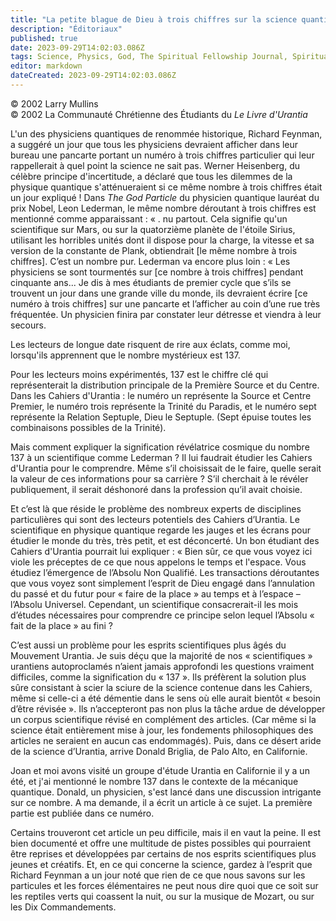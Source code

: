 ```yaml
---
title: "La petite blague de Dieu à trois chiffres sur la science quantique"
description: "Éditoriaux"
published: true
date: 2023-09-29T14:02:03.086Z
tags: Science, Physics, God, The Spiritual Fellowship Journal, Spiritual Fellowship, article
editor: markdown
dateCreated: 2023-09-29T14:02:03.086Z
---
```


<p class="v-card v-sheet theme--light gray lighten-3 px-2">© 2002 Larry Mullins<br>© 2002 La Communauté Chrétienne des Étudiants du <i>Le Livre d'Urantia</i></p>


L'un des physiciens quantiques de renommée historique, Richard Feynman, a suggéré un jour que tous les physiciens devraient afficher dans leur bureau une pancarte portant un numéro à trois chiffres particulier qui leur rappellerait à quel point la science ne sait pas. Werner Heisenberg, du célèbre principe d'incertitude, a déclaré que tous les dilemmes de la physique quantique s'atténueraient si ce même nombre à trois chiffres était un jour expliqué ! Dans _The God Particle_ du physicien quantique lauréat du prix Nobel, Leon Lederman, le même nombre déroutant à trois chiffres est mentionné comme apparaissant : « . nu partout. Cela signifie qu'un scientifique sur Mars, ou sur la quatorzième planète de l'étoile Sirius, utilisant les horribles unités dont il dispose pour la charge, la vitesse et sa version de la constante de Plank, obtiendrait [le même nombre à trois chiffres]. C’est un nombre pur. Lederman va encore plus loin : « Les physiciens se sont tourmentés sur [ce nombre à trois chiffres] pendant cinquante ans... Je dis à mes étudiants de premier cycle que s’ils se trouvent un jour dans une grande ville du monde, ils devraient écrire [ce numéro à trois chiffres] sur une pancarte et l’afficher au coin d’une rue très fréquentée. Un physicien finira par constater leur détresse et viendra à leur secours.

Les lecteurs de longue date risquent de rire aux éclats, comme moi, lorsqu'ils apprennent que le nombre mystérieux est 137.

Pour les lecteurs moins expérimentés, 137 est le chiffre clé qui représenterait la distribution principale de la Première Source et du Centre. Dans les Cahiers d'Urantia : le numéro un représente la Source et Centre Premier, le numéro trois représente la Trinité du Paradis, et le numéro sept représente la Relation Septuple, Dieu le Septuple. (Sept épuise toutes les combinaisons possibles de la Trinité).

Mais comment expliquer la signification révélatrice cosmique du nombre 137 à un scientifique comme Lederman ? Il lui faudrait étudier les Cahiers d'Urantia pour le comprendre. Même s’il choisissait de le faire, quelle serait la valeur de ces informations pour sa carrière ? S’il cherchait à le révéler publiquement, il serait déshonoré dans la profession qu’il avait choisie.

Et c’est là que réside le problème des nombreux experts de disciplines particulières qui sont des lecteurs potentiels des Cahiers d’Urantia. Le scientifique en physique quantique regarde les jauges et les écrans pour étudier le monde du très, très petit, et est déconcerté. Un bon étudiant des Cahiers d'Urantia pourrait lui expliquer : « Bien sûr, ce que vous voyez ici viole les préceptes de ce que nous appelons le temps et l'espace. Vous étudiez l’émergence de l’Absolu Non Qualifié. Les transactions déroutantes que vous voyez sont simplement l’esprit de Dieu engagé dans l’annulation du passé et du futur pour « faire de la place » au temps et à l’espace – l’Absolu Universel. Cependant, un scientifique consacrerait-il les mois d’études nécessaires pour comprendre ce principe selon lequel l’Absolu « fait de la place » au fini ?

C’est aussi un problème pour les esprits scientifiques plus âgés du Mouvement Urantia. Je suis déçu que la majorité de nos « scientifiques » urantiens autoproclamés n’aient jamais approfondi les questions vraiment difficiles, comme la signification du « 137 ». Ils préfèrent la solution plus sûre consistant à scier la sciure de la science contenue dans les Cahiers, même si celle-ci a été démentie dans le sens où elle aurait bientôt « besoin d’être révisée ». Ils n’accepteront pas non plus la tâche ardue de développer un corpus scientifique révisé en complément des articles. (Car même si la science était entièrement mise à jour, les fondements philosophiques des articles ne seraient en aucun cas endommagés). Puis, dans ce désert aride de la science d’Urantia, arrive Donald Briglia, de Palo Alto, en Californie.

Joan et moi avons visité un groupe d'étude Urantia en Californie il y a un été, et j'ai mentionné le nombre 137 dans le contexte de la mécanique quantique. Donald, un physicien, s'est lancé dans une discussion intrigante sur ce nombre. A ma demande, il a écrit un article à ce sujet. La première partie est publiée dans ce numéro.

Certains trouveront cet article un peu difficile, mais il en vaut la peine. Il est bien documenté et offre une multitude de pistes possibles qui pourraient être reprises et développées par certains de nos esprits scientifiques plus jeunes et créatifs. Et, en ce qui concerne la science, gardez à l’esprit que Richard Feynman a un jour noté que rien de ce que nous savons sur les particules et les forces élémentaires ne peut nous dire quoi que ce soit sur les reptiles verts qui coassent la nuit, ou sur la musique de Mozart, ou sur les Dix Commandements.

